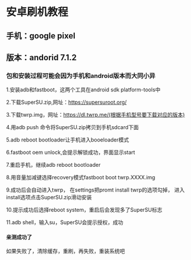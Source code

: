 # 安卓刷机教程
## 手机：google pixel

## 版本：andorid 7.1.2

### 包和安装过程可能会因为手机和android版本而大同小异

1.安装adb和fastboot，这两个工具在android sdk platform-tools中

2.下载SuperSU.zip,网址：https://supersuroot.org/

3.下载twrp.img，网址：https://dl.twrp.me/(根据手机型号要下载对应的版本)

4.用adb push 命令将SuperSU.zip拷贝到手机sdcard下面

5.adb reboot bootloader让手机进入booeloader模式

6.fastboot oem unlock,会提示解锁成功，界面显示start

7.重启手机，继续adb reboot bootloader

8.用音量加减键选择recovery模式fastboot boot twrp.XXXX.img

9.成功后会自动进入twrp， 在settings把promt install twrp的选项勾掉， 进入install选项点击SuperSU.zip滑动安装

10.提示成功后选择reboot system，重启后会发现多了SuperSU标志

11.adb shell，输入su，SuperSU会提示授权，成功

#### 亲测成功了
如果失败了，清除缓存，重刷，再失败，重装系统吧
